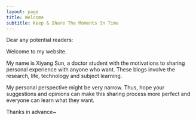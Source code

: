 ```yaml
---
layout: page
title: Welcome
subtitle: Keep & Share The Moments In Time
---
```


Dear any potential readers:

Welcome to my website. 

My name is Xiyang Sun, a doctor student with the motivations to sharing personal experience with anyone who want. These blogs involve the research, life, technology and subject learning.

My personal perspective might be very narrow. Thus, hope your suggestions and opinions can make this sharing process more perfect and everyone can learn what they want.

Thanks in advance~
